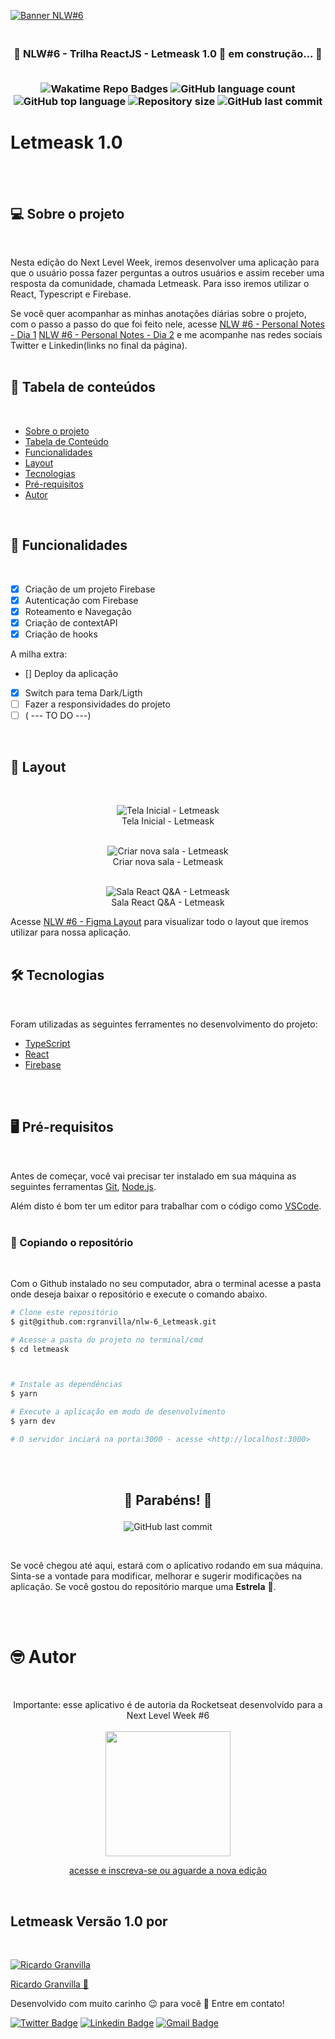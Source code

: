 [![Banner NLW#6](./assets/nlw6.png)](https://home.devtrails.com.br/)

<h3 align="center">
<br>
🚧 NLW#6 - Trilha ReactJS - Letmeask 1.0 🚀 em construção... 🚧
<br>
<br>

<p align="center">

  <img alt="Wakatime Repo Badges" src="https://wakatime.com/badge/github/rgranvilla/nlw-6_Letmeask.svg">

  <img alt="GitHub language count" src="https://img.shields.io/github/languages/count/rgranvilla/nlw-6_Letmeask">
  
  <img alt="GitHub top language" src="https://img.shields.io/github/languages/top/rgranvilla/nlw-6_letmeask">

  <img alt="Repository size" src="https://img.shields.io/github/repo-size/rgranvilla/nlw-6_letmeask">

  <img alt="GitHub last commit" src="https://img.shields.io/github/last-commit/rgranvilla/nlw-6_letmeask">

</p>
</h3>

# Letmeask 1.0

<br>
<br>

## 💻 **Sobre o projeto**

<br>

Nesta edição do Next Level Week, iremos desenvolver uma aplicação para que o usuário possa fazer perguntas a outros usuários e assim receber uma resposta da comunidade, chamada Letmeask.
Para isso iremos utilizar o React, Typescript e Firebase.

Se você quer acompanhar as minhas anotações diárias sobre o projeto, com o passo
a passo do que foi feito nele, acesse
[NLW #6 - Personal Notes - Dia 1](https://www.notion.so/Next-Level-Week-6-1-Dia-f7fd9085808c46ee8dba7d9352e522d1)
[NLW #6 - Personal Notes - Dia 2](https://www.notion.so/Next-Level-Week-6-2-Dia-7530502a78614f08abf0a9c8310a10c9)
e me acompanhe nas redes sociais Twitter e Linkedin(links no final da página).
<br> <br>

## 📖 **Tabela de conteúdos**

<br>

- [Sobre o projeto](#-sobre-o-projeto)
- [Tabela de Conteúdo](#-tabela-de-conteúdos)
- [Funcionalidades](#-funcionalidades)
- [Layout](#-layout)
- [Tecnologias](#-tecnologias)
- [Pré-requisitos](#-pré-requisitos)
- [Autor](#-autor)

<br>

## 🔩 **Funcionalidades**

<br>

- [x] Criação de um projeto Firebase
- [x] Autenticação com Firebase
- [x] Roteamento e Navegação
- [x] Criação de contextAPI
- [x] Criação de hooks

A milha extra:

- [] Deploy da aplicação
- [x] Switch para tema Dark/Ligth
- [ ] Fazer a responsividades do projeto
- [ ] ( --- TO DO ---)

<br>

## 🎨 **Layout**

<br>

<p align="center">
  <img alt="Tela Inicial - Letmeask" src="./assets/pagina-inicial.png">
  
  <br>
  Tela Inicial - Letmeask
  <br>
  <br>
</p>
<p align="center">
  <img alt="Criar nova sala - Letmeask" src="./assets/criar-sala-nova.png">
  
  <br>
  Criar nova sala - Letmeask
  <br>
  <br>
</p>
<p align="center">
  <img alt="Sala React Q&A - Letmeask" src="./assets/responder-pergunta.png">
  
  <br>
  Sala React Q&A - Letmeask
</p>

Acesse [NLW #6 - Figma Layout](<https://www.figma.com/file/prItZM7WRDQNAOPwDxKujP/Letmeask-(Copy)?node-id=45%3A3279>) para visualizar todo o layout que iremos utilizar para nossa aplicação.
<br>
<br>

## 🛠 Tecnologias

<br>

Foram utilizadas as seguintes ferramentes no desenvolvimento do projeto:

- [TypeScript](https://www.typescriptlang.org/)
- [React](https://pt-br.reactjs.org/)
- [Firebase](https://firebase.google.com/)

<br>
<br>

## 🖥 Pré-requisitos

<br>

Antes de começar, você vai precisar ter instalado em sua máquina as seguintes
ferramentas [Git](https://git-scm.com), [Node.js](https://nodejs.org/en/).

Além disto é bom ter um editor para trabalhar com o código como
[VSCode](https://code.visualstudio.com/). <br> <br>

### 💽 Copiando o repositório

<br>

Com o Github instalado no seu computador, abra o terminal acesse a pasta onde
deseja baixar o repositório e execute o comando abaixo.

```bash
# Clone este repositório
$ git@github.com:rgranvilla/nlw-6_Letmeask.git

# Acesse a pasta do projeto no terminal/cmd
$ cd letmeask



# Instale as dependências
$ yarn

# Execute a aplicação em modo de desenvolvimento
$ yarn dev

# O servidor inciará na porta:3000 - acesse <http://localhost:3000>
```

<br>
<br>

<h2 align="center">

🎉 Parabéns! 🎉

</h1>

<p align="center">

<img alt="GitHub last commit" src="https://img.shields.io/github/stars/rgranvilla/nlw-6_letmeask">
</P>
<br>

Se você chegou até aqui, estará com o aplicativo rodando em sua máquina.
Sinta-se a vontade para modificar, melhorar e sugerir modificações na aplicação.
Se você gostou do repositório marque uma **Estrela** 🌟.

<br>
<br>

# 🤓 Autor

<br>
<p align="center">
Importante: esse aplicativo é de autoria da Rocketseat desenvolvido para a Next Level Week #6
<br>
<br>

<a href="https://nextlevelweek.com/">

<img src="./assets/inscricoes.png" style="height: 200px"/>

<p align="center">
acesse e inscreva-se ou aguarde a nova edição
</p>
</a>
<br>
</p>

## Letmeask Versão 1.0 por

<br>

[![Ricardo Granvilla](./assets/author.png)](https://github.com/rgranvilla)

<a href="https://github.com/rgranvilla">Ricardo Granvilla 🚀</a>

Desenvolvido com muito carinho 😉 para você 👋 Entre em contato! <br>

[![Twitter Badge](https://img.shields.io/badge/-@rgranvilla-1ca0f1?style=flat-square&labelColor=1ca0f1&logo=twitter&logoColor=white&link=https://twitter.com/rgranvilla)](https://twitter.com/rgranvilla)
[![Linkedin Badge](https://img.shields.io/badge/-Ricardo-blue?style=flat-square&logo=Linkedin&logoColor=white&link=https://www.linkedin.com/in/rgranvilla/)](https://www.linkedin.com/in/rgranvilla/)
[![Gmail Badge](https://img.shields.io/badge/-rgranvilla@gmail.com-c14438?style=flat-square&logo=Gmail&logoColor=white&link=mailto:rgranvilla@gmail.com)](mailto:rgranvilla@gmail.com)

<br>
<br>
